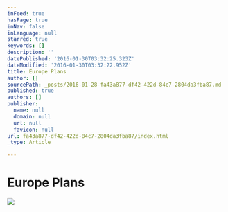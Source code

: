 ```yaml
---
inFeed: true
hasPage: true
inNav: false
inLanguage: null
starred: true
keywords: []
description: ''
datePublished: '2016-01-30T03:32:25.323Z'
dateModified: '2016-01-30T03:32:22.952Z'
title: Europe Plans
author: []
sourcePath: _posts/2016-01-28-fa43a877-df42-422d-84c7-2804da3fba87.md
published: true
authors: []
publisher:
  name: null
  domain: null
  url: null
  favicon: null
url: fa43a877-df42-422d-84c7-2804da3fba87/index.html
_type: Article

---
```

# Europe Plans
![](https://s3-us-west-2.amazonaws.com/the-grid-img/p/19e3ca9d1700d5daa5def6d5269f9ebd05021be1.jpg)